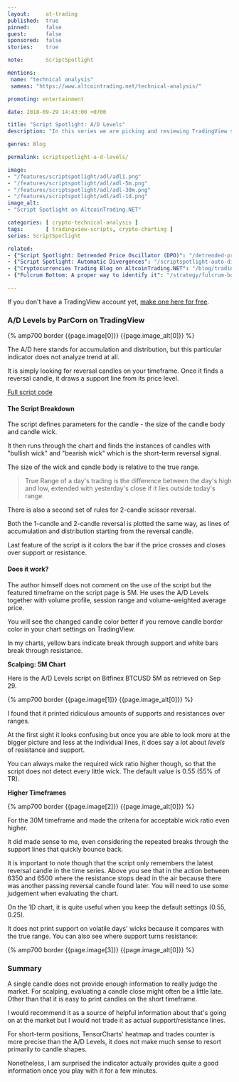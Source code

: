 ```yaml
---
layout:     at-trading
published:  true
pinned:     false
guest:      false
sponsored:  false
stories:    true

note:       ScriptSpotlight

mentions:
 name: "technical analysis"
 sameas: "https://www.altcointrading.net/technical-analysis/"

promoting: entertainment

date: 2018-09-29 14:43:00 +0700

title: "Script Spotlight: A/D Levels"
description: "In this series we are picking and reviewing TradingView scripts for technical analysis that recently popped up in the daily popular feed."

genres: Blog

permalink: scriptspotlight-a-d-levels/

image:
- "/features/scriptspotlight/adl/adl1.png"
- "/features/scriptspotlight/adl/adl-5m.png"
- "/features/scriptspotlight/adl/adl-30m.png"
- "/features/scriptspotlight/adl/adl-1d.png"
image_alt:
- "Script Spotlight on AltcoinTrading.NET"

categories: [ crypto-technical-analysis ]
tags:       [ tradingview-scripts, crypto-charting ]
series: ScriptSpotlight

related:
- {"Script Spotlight: Detrended Price Oscillator (DPO)": "/detrended-price-oscillator/"}
- {"Script Spotlight: Automatic Divergences": "/scriptspotlight-auto-divergences/"}
- {"Cryptocurrencies Trading Blog on AltcoinTrading.NET": "/blog/trading/"}
- {"Fulcrum Bottom: A proper way to identify it": "/strategy/fulcrum-bottom/"}

---
```


If you don't have a TradingView account yet, [make one here for free](http://bit.ly/atnet-tv).

### A/D Levels by ParCorn on TradingView

{% amp700 border {{page.image[0]}} {{page.image_alt[0]}} %}

The A/D here stands for accumulation and distribution, but this particular indicator does not analyze trend at all.

It is simply looking for reversal candles on your timeframe. Once it finds a reversal candle, it draws a support line from its price level.

[Full script code](https://www.tradingview.com/script/esMOFuTs-A-D-Levels/)

#### The Script Breakdown

The script defines parameters for the candle - the size of the candle body and candle wick.

It then runs through the chart and finds the instances of candles with "bullish wick" and "bearish wick" which is the short-term reversal signal.

The size of the wick and candle body is relative to the true range.

> True Range of a day's trading is the difference between the day's high and low, extended with yesterday's close if it lies outside today's range.

There is also a second set of rules for 2-candle scissor reversal.

Both the 1-candle and 2-candle reversal is plotted the same way, as lines of accumulation and distribution starting from the reversal candle.

Last feature of the script is it colors the bar if the price crosses and closes over support or resistance.

#### Does it work?

The author himself does not comment on the use of the script but the featured timeframe on the script page is 5M. He uses the A/D Levels together with volume profile, session range and volume-weighted average price.

You will see the changed candle color better if you remove candle border color in your chart settings on TradingView.

In my charts, yellow bars indicate break through support and white bars break through resistance.

**Scalping: 5M Chart**

Here is the A/D Levels script on Bitfinex BTCUSD 5M as retrieved on Sep 29.

{% amp700 border {{page.image[1]}} {{page.image_alt[0]}} %}

I found that it printed ridiculous amounts of supports and resistances over ranges.

At the first sight it looks confusing but once you are able to look more at the bigger picture and less at the individual lines, it does say a lot about *levels* of resistance and support.

You can always make the required wick ratio higher though, so that the script does not detect every little wick. The default value is 0.55 (55% of TR).

**Higher Timeframes**

{% amp700 border {{page.image[2]}} {{page.image_alt[0]}} %}

For the 30M timeframe and made the criteria for acceptable wick ratio even higher.

It did made sense to me, even considering the repeated breaks through the support lines that quickly bounce back.

It is important to note though that the script only remembers the latest reversal candle in the time series. Above you see that in the action between 6350 and 6500 where the resistance stops dead in the air because there was another passing reversal candle found later. You will need to use some judgement when evaluating the chart.

On the 1D chart, it is quite useful when you keep the default settings (0.55, 0.25).

It does not print support on volatile days' wicks because it compares with the true range. You can also see where support turns resistance:

{% amp700 border {{page.image[3]}} {{page.image_alt[0]}} %}

### Summary

A single candle does not provide enough information to really judge the market. For scalping, evaluating a candle close might often be a little late. Other than that it is easy to print candles on the short timeframe.

I would recommend it as a source of helpful information about that's going on at the market but I would not trade it as actual support/resistance lines.

For short-term positions, TensorCharts' heatmap and trades counter is more precise than the A/D Levels, it does not make much sense to resort primarily to candle shapes.

Nonetheless, I am surprised the indicator actually provides quite a good information once you play with it for a few minutes.
